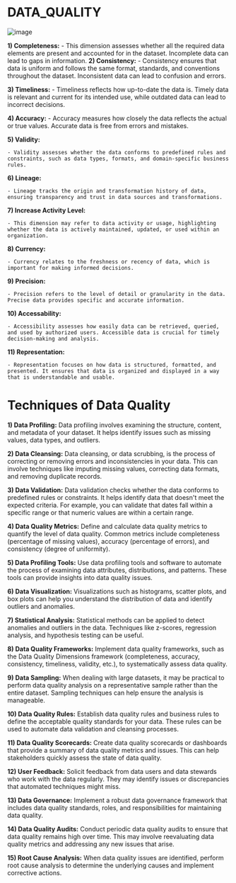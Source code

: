 # DATA_QUALITY

![image](https://github.com/DataSolutions360/DATA-QUALITY/assets/8845050/b15ad4d3-75af-41d9-82e4-e4f6fd519e76)

**1) Completeness:** 
     - This dimension assesses whether all the required data elements are present and accounted for in the dataset. Incomplete data can lead to gaps in information.
**2) Consistency:** 
     - Consistency ensures that data is uniform and follows the same format, standards, and conventions throughout the dataset. Inconsistent data can lead to confusion and errors.

**3) Timeliness:** 
     - Timeliness reflects how up-to-date the data is. Timely data is relevant and current for its intended use, while outdated data can lead to incorrect decisions.

**4) Accuracy:** 
     - Accuracy measures how closely the data reflects the actual or true values. Accurate data is free from errors and mistakes.

**5) Validity:** 

    - Validity assesses whether the data conforms to predefined rules and constraints, such as data types, formats, and domain-specific business rules.

**6) Lineage:** 

    - Lineage tracks the origin and transformation history of data, ensuring transparency and trust in data sources and transformations.

**7) Increase Activity Level:** 

    - This dimension may refer to data activity or usage, highlighting whether the data is actively maintained, updated, or used within an organization.

**8) Currency:** 

    - Currency relates to the freshness or recency of data, which is important for making informed decisions.

**9) Precision:** 

    - Precision refers to the level of detail or granularity in the data. Precise data provides specific and accurate information.

**10) Accessability:** 

    - Accessibility assesses how easily data can be retrieved, queried, and used by authorized users. Accessible data is crucial for timely decision-making and analysis.

**11) Representation:** 

    - Representation focuses on how data is structured, formatted, and presented. It ensures that data is organized and displayed in a way that is understandable and usable.


























# Techniques of Data Quality

__1) Data Profiling:__  Data profiling involves examining the structure, content, and metadata of your dataset. It helps identify issues such as missing values, data types, and outliers.

__2) Data Cleansing:__  Data cleansing, or data scrubbing, is the process of correcting or removing errors and inconsistencies in your data. This can involve techniques like imputing missing values, correcting data formats, and removing duplicate records.

__3) Data Validation:__ Data validation checks whether the data conforms to predefined rules or constraints. It helps identify data that doesn't meet the expected criteria. For example, you can validate that dates fall within a specific range or that numeric values are within a certain range.

__4) Data Quality Metrics:__ Define and calculate data quality metrics to quantify the level of data quality. Common metrics include completeness (percentage of missing values), accuracy (percentage of errors), and consistency (degree of uniformity).

__5) Data Profiling Tools:__ Use data profiling tools and software to automate the process of examining data attributes, distributions, and patterns. These tools can provide insights into data quality issues.

__6) Data Visualization:__ Visualizations such as histograms, scatter plots, and box plots can help you understand the distribution of data and identify outliers and anomalies.

__7) Statistical Analysis:__ Statistical methods can be applied to detect anomalies and outliers in the data. Techniques like z-scores, regression analysis, and hypothesis testing can be useful.

__8) Data Quality Frameworks:__ Implement data quality frameworks, such as the Data Quality Dimensions framework (completeness, accuracy, consistency, timeliness, validity, etc.), to systematically assess data quality.

__9) Data Sampling:__ When dealing with large datasets, it may be practical to perform data quality analysis on a representative sample rather than the entire dataset. Sampling techniques can help ensure the analysis is manageable.

__10) Data Quality Rules:__ Establish data quality rules and business rules to define the acceptable quality standards for your data. These rules can be used to automate data validation and cleansing processes.

__11) Data Quality Scorecards:__  Create data quality scorecards or dashboards that provide a summary of data quality metrics and issues. This can help stakeholders quickly assess the state of data quality.

__12) User Feedback:__ Solicit feedback from data users and data stewards who work with the data regularly. They may identify issues or discrepancies that automated techniques might miss.

__13) Data Governance:__ Implement a robust data governance framework that includes data quality standards, roles, and responsibilities for maintaining data quality.

__14) Data Quality Audits:__ Conduct periodic data quality audits to ensure that data quality remains high over time. This may involve reevaluating data quality metrics and addressing any new issues that arise.

__15) Root Cause Analysis:__ When data quality issues are identified, perform root cause analysis to determine the underlying causes and implement corrective actions.

